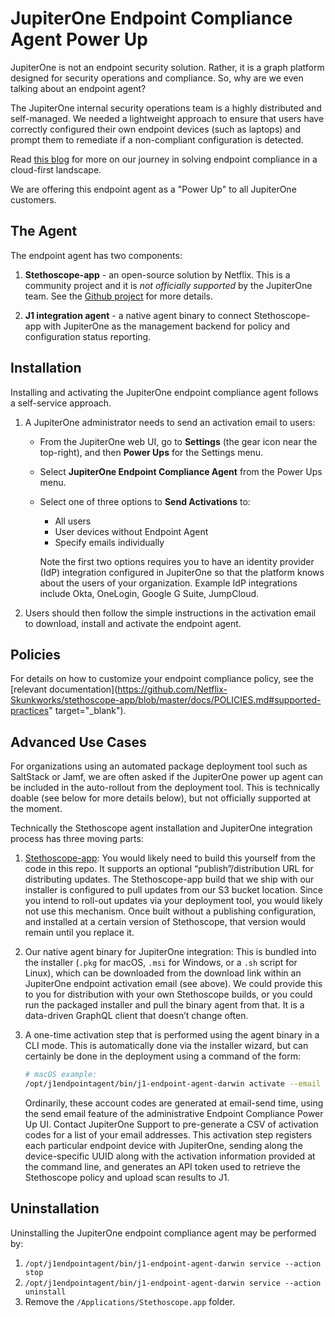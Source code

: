 # JupiterOne Endpoint Compliance Agent Power Up

JupiterOne is not an endpoint security solution. Rather, it is a graph platform designed for security operations and compliance. So, why are we even talking about an endpoint agent?

The JupiterOne internal security operations team is a highly distributed and self-managed. We needed a lightweight approach to ensure that users have correctly configured their own endpoint devices (such as  laptops) and prompt them to remediate if a non-compliant configuration is detected.

Read [this blog](https://jupiterone.com/blog/solving-for-endpoint-compliance-in-a-cloud-first-landscape) for more on our journey in solving endpoint compliance in a cloud-first landscape.

We are offering this endpoint agent as a "Power Up" to all JupiterOne customers.

## The Agent

The endpoint agent has two components:

1. **Stethoscope-app** - an open-source solution by Netflix. This is a community project and it is _not officially supported_ by the JupiterOne team. See the [Github project](https://github.com/Netflix-Skunkworks/stethoscope-app) for more details.

2. **J1 integration agent** - a native agent binary to connect Stethoscope-app with JupiterOne as the management backend for policy and configuration status reporting.

## Installation

Installing and activating the JupiterOne endpoint compliance agent follows a self-service approach.

1. A JupiterOne administrator needs to send an activation email to users:

   - From the JupiterOne web UI, go to **Settings** (the gear icon near the top-right), and then **Power Ups** for the Settings menu.

   - Select **JupiterOne Endpoint Compliance Agent** from the Power Ups menu.

   - Select one of three options to **Send Activations** to:

     - All users
     - User devices without Endpoint Agent
     - Specify emails individually

     Note the first two options requires you to have an identity provider (IdP) integration configured in JupiterOne so that the platform knows about the users of your organization. Example IdP integrations include Okta, OneLogin, Google G Suite, JumpCloud.

2. Users should then follow the simple instructions in the activation email to download, install and activate the endpoint agent.

## Policies

For details on how to customize your endpoint compliance policy, see the [relevant documentation](https://github.com/Netflix-Skunkworks/stethoscope-app/blob/master/docs/POLICIES.md#supported-practices" target="_blank").

## Advanced Use Cases

For organizations using an automated package deployment tool such as SaltStack or Jamf, we are often asked if the JupiterOne power up agent can be included in the auto-rollout from the deployment tool. This is technically doable (see below for more details below), but not officially supported at the moment.

Technically the Stethoscope agent installation and JupiterOne integration process has three moving parts:

1. [Stethoscope-app](https://github.com/Netflix-Skunkworks/stethoscope-app/): You would likely need to build this yourself from the code in this repo. It supports an optional “publish”/distribution URL for distributing updates. The Stethoscope-app build that we ship with our installer is configured to pull updates from our S3 bucket location. Since you intend to roll-out updates via your deployment tool, you would likely not use this mechanism. Once built without a publishing configuration, and installed at a certain version of Stethoscope, that version would remain until you replace it.

2. Our native agent binary for JupiterOne integration: This is bundled into the installer (`.pkg` for macOS, `.msi` for Windows, or a `.sh` script for Linux), which can be downloaded from the download link within an JupiterOne endpoint activation email (see above). We could provide this to you for distribution with your own Stethoscope builds, or you could run the packaged installer and pull the binary agent from that. It is a data-driven GraphQL client that doesn’t change often.

3. A one-time activation step that is performed using the agent binary in a CLI mode. This is automatically done via the installer wizard, but can certainly be done in the deployment using a command of the form:

   ```bash
   # macOS example:
   /opt/j1endpointagent/bin/j1-endpoint-agent-darwin activate --email {YOUR-EMAIL} --account {YOUR-J1-ACCOUNT} --code {YOUR-ACTIVATION-CODE}
   ```

   Ordinarily, these account codes are generated at email-send time, using the send email feature of the administrative Endpoint Compliance Power Up UI. Contact JupiterOne Support to pre-generate a CSV of activation codes for a list of your email addresses. This activation step registers each particular endpoint device with JupiterOne, sending along the device-specific UUID along with the activation information provided at the command line, and generates an API token used to retrieve the Stethoscope policy and upload scan results to J1.

## Uninstallation

Uninstalling the JupiterOne endpoint compliance agent may be performed by:

1. `/opt/j1endpointagent/bin/j1-endpoint-agent-darwin service --action stop`
2. `/opt/j1endpointagent/bin/j1-endpoint-agent-darwin service --action uninstall`
3. Remove the `/Applications/Stethoscope.app` folder.

